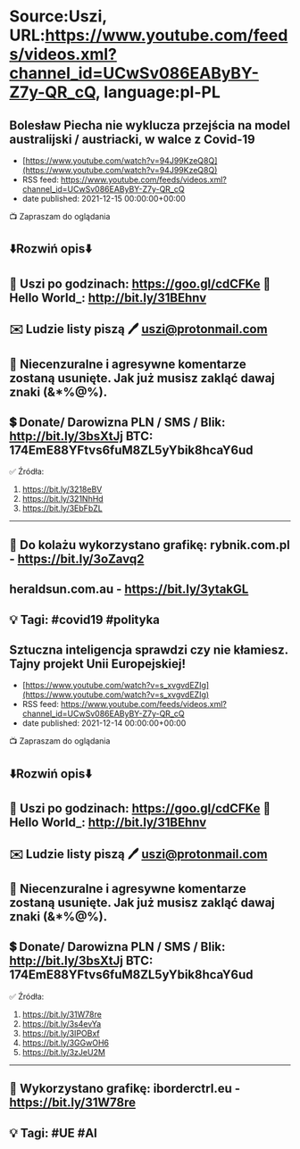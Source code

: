 # Source:Uszi, URL:https://www.youtube.com/feeds/videos.xml?channel_id=UCwSv086EAByBY-Z7y-QR_cQ, language:pl-PL

## Bolesław Piecha nie wyklucza przejścia na model australijski / austriacki, w walce z Covid-19
 - [https://www.youtube.com/watch?v=94J99KzeQ8Q](https://www.youtube.com/watch?v=94J99KzeQ8Q)
 - RSS feed: https://www.youtube.com/feeds/videos.xml?channel_id=UCwSv086EAByBY-Z7y-QR_cQ
 - date published: 2021-12-15 00:00:00+00:00

📺 Zapraszam do oglądania

⬇️Rozwiń opis⬇️
------------------------------------------------------------
👀 Uszi po godzinach: https://goo.gl/cdCFKe
👀 Hello World_: http://bit.ly/31BEhnv
------------------------------------------------------------
✉️ Ludzie listy piszą 
🖊️ uszi@protonmail.com
------------------------------------------------------------
👺 Niecenzuralne i agresywne komentarze zostaną usunięte.  Jak już musisz zakląć dawaj znaki (&*%@%).
------------------------------------------------------------
💲 Donate/ Darowizna
PLN / SMS / Blik: http://bit.ly/3bsXtJj
BTC: 174EmE88YFtvs6fuM8ZL5yYbik8hcaY6ud
-------------------------------------------------------------
✅ Źródła:
1. https://bit.ly/3218eBV
2. https://bit.ly/321NhHd
3. https://bit.ly/3EbFbZL
---------------------------------------------------------------
🎴 Do kolażu wykorzystano grafikę: 
rybnik.com.pl - https://bit.ly/3oZavq2
---
heraldsun.com.au - https://bit.ly/3ytakGL
---------------------------------------------------------------
💡 Tagi: #covid19 #polityka
--------------------------------------------------------------

## Sztuczna inteligencja sprawdzi czy nie kłamiesz. Tajny projekt Unii Europejskiej!
 - [https://www.youtube.com/watch?v=s_xvgvdEZIg](https://www.youtube.com/watch?v=s_xvgvdEZIg)
 - RSS feed: https://www.youtube.com/feeds/videos.xml?channel_id=UCwSv086EAByBY-Z7y-QR_cQ
 - date published: 2021-12-14 00:00:00+00:00

📺 Zapraszam do oglądania

⬇️Rozwiń opis⬇️
------------------------------------------------------------
👀 Uszi po godzinach: https://goo.gl/cdCFKe
👀 Hello World_: http://bit.ly/31BEhnv
------------------------------------------------------------
✉️ Ludzie listy piszą 
🖊️ uszi@protonmail.com
------------------------------------------------------------
👺 Niecenzuralne i agresywne komentarze zostaną usunięte.  Jak już musisz zakląć dawaj znaki (&*%@%).
------------------------------------------------------------
💲 Donate/ Darowizna
PLN / SMS / Blik: http://bit.ly/3bsXtJj
BTC: 174EmE88YFtvs6fuM8ZL5yYbik8hcaY6ud
-------------------------------------------------------------
✅ Źródła:
1. https://bit.ly/31W78re
2. https://bit.ly/3s4evYa
3. https://bit.ly/3IPOBxf
4. https://bit.ly/3GGwOH6
5. https://bit.ly/3zJeU2M
---------------------------------------------------------------
🎴 Wykorzystano grafikę: 
iborderctrl.eu - https://bit.ly/31W78re
---------------------------------------------------------------
💡 Tagi: #UE #AI
--------------------------------------------------------------

